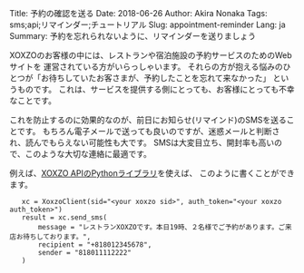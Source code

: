 Title: 予約の確認を送る
Date: 2018-06-26
Author: Akira Nonaka
Tags: sms;api;リマインダー;チュートリアル
Slug: appointment-reminder
Lang: ja
Summary: 予約を忘れられないように、リマインダーを送りましょう

XOXZOのお客様の中には、レストランや宿泊施設の予約サービスのためのWebサイトを
運営されている方がいらっしゃいます。
それらの方が抱える悩みのひとつが「お待ちしていたお客さまが、予約したことを忘れて来なかった」
というものです。
これは、サービスを提供する側にとっても、お客様にとっても不幸なことです。

これを防止するのに効果的なのが、前日にお知らせ(リマインド)のSMSを送ることです。
もちろん電子メールで送っても良いのですが、迷惑メールと判断され、読んでもらえない可能性も大です。
SMSは大変目立ち、開封率も高いので、このような大切な連絡に最適です。

例えば、[XOXZO APIのPythonライブラリ](https://github.com/xoxzo/xoxzo.cloudpy)を使えば、
このように書くことができます。

```
   xc = XoxzoClient(sid="<your xoxzo sid>", auth_token="<your xoxzo auth_token>")
   result = xc.send_sms(
       message = "レストランXOXZOです。本日19時、２名様でご予約があります。ご来店お待ちしております。",
       recipient = "+818012345678",
       sender = "818011112222"
   )
```


